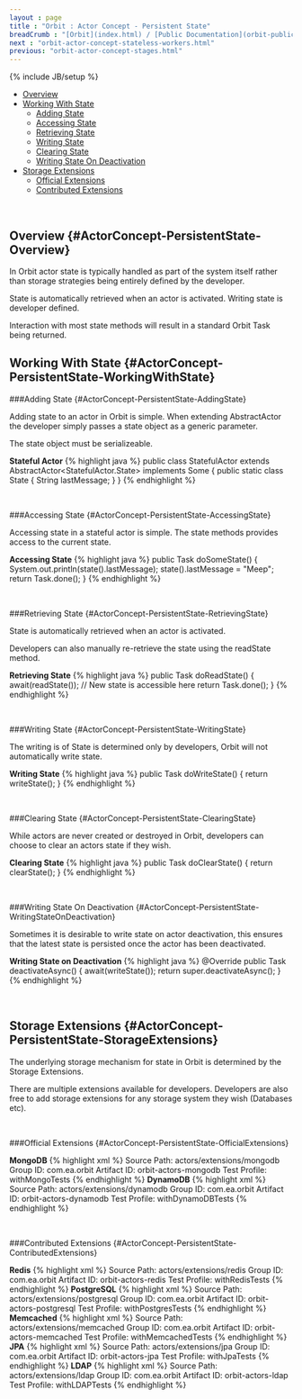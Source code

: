 ```yaml
---
layout : page
title : "Orbit : Actor Concept - Persistent State"
breadCrumb : "[Orbit](index.html) / [Public Documentation](orbit-public-documentation.html) / [Actors](orbit-actors.html) / [Actor Concepts](orbit-actor-concepts.html)"
next : "orbit-actor-concept-stateless-workers.html"
previous: "orbit-actor-concept-stages.html"
---
```

{% include JB/setup %}



-  [Overview](#ActorConcept-PersistentState-Overview)
-  [Working With State](#ActorConcept-PersistentState-WorkingWithState)
    -  [Adding State](#ActorConcept-PersistentState-AddingState)
    -  [Accessing State](#ActorConcept-PersistentState-AccessingState)
    -  [Retrieving State](#ActorConcept-PersistentState-RetrievingState)
    -  [Writing State](#ActorConcept-PersistentState-WritingState)
    -  [Clearing State](#ActorConcept-PersistentState-ClearingState)
    -  [Writing State On Deactivation](#ActorConcept-PersistentState-WritingStateOnDeactivation)
-  [Storage Extensions](#ActorConcept-PersistentState-StorageExtensions)
    -  [Official Extensions](#ActorConcept-PersistentState-OfficialExtensions)
    -  [Contributed Extensions](#ActorConcept-PersistentState-ContributedExtensions)



 


Overview {#ActorConcept-PersistentState-Overview}
----------


In Orbit actor state is typically handled as part of the system itself rather than storage strategies being entirely defined by the developer.


State is automatically retrieved when an actor is activated. Writing state is developer defined.


Interaction with most state methods will result in a standard Orbit Task being returned.


Working With State {#ActorConcept-PersistentState-WorkingWithState}
----------


###Adding State {#ActorConcept-PersistentState-AddingState}


Adding state to an actor in Orbit is simple. When extending AbstractActor the developer simply passes a state object as a generic parameter.


The state object must be serializeable.

**Stateful Actor** 
{% highlight java %}
public class StatefulActor extends AbstractActor<StatefulActor.State> implements Some
{
    public static class State
    {
        String lastMessage;
    }
}
{% endhighlight %}

 


###Accessing State {#ActorConcept-PersistentState-AccessingState}


Accessing state in a stateful actor is simple. The state methods provides access to the current state.

**Accessing State** 
{% highlight java %}
public Task doSomeState()
{
    System.out.println(state().lastMessage);
    state().lastMessage = "Meep";
    return Task.done();
}
{% endhighlight %}

 


###Retrieving State {#ActorConcept-PersistentState-RetrievingState}


State is automatically retrieved when an actor is activated.


Developers can also manually re-retrieve the state using the readState method.

**Retrieving State** 
{% highlight java %}
public Task doReadState()
{
    await(readState());
    // New state is accessible here	
    return Task.done();
}
{% endhighlight %}

 


###Writing State {#ActorConcept-PersistentState-WritingState}


The writing is of State is determined only by developers, Orbit will not automatically write state.

**Writing State** 
{% highlight java %}
public Task doWriteState()
{
    return writeState();
}
{% endhighlight %}

 


###Clearing State {#ActorConcept-PersistentState-ClearingState}


While actors are never created or destroyed in Orbit, developers can choose to clear an actors state if they wish.

**Clearing State** 
{% highlight java %}
public Task doClearState()
{
    return clearState();
}
{% endhighlight %}

 


###Writing State On Deactivation {#ActorConcept-PersistentState-WritingStateOnDeactivation}


Sometimes it is desirable to write state on actor deactivation, this ensures that the latest state is persisted once the actor has been deactivated.

**Writing State on Deactivation** 
{% highlight java %}
@Override
public Task deactivateAsync()
{
    await(writeState());
    return super.deactivateAsync();
}
{% endhighlight %}

 


Storage Extensions {#ActorConcept-PersistentState-StorageExtensions}
----------


The underlying storage mechanism for state in Orbit is determined by the Storage Extensions.


There are multiple extensions available for developers. Developers are also free to add storage extensions for any storage system they wish (Databases etc).


 


###Official Extensions {#ActorConcept-PersistentState-OfficialExtensions}

**MongoDB** 
{% highlight xml %}
Source Path: actors/extensions/mongodb
Group ID: com.ea.orbit
Artifact ID: orbit-actors-mongodb
Test Profile: withMongoTests
{% endhighlight %}
**DynamoDB** 
{% highlight xml %}
Source Path: actors/extensions/dynamodb
Group ID: com.ea.orbit
Artifact ID: orbit-actors-dynamodb
Test Profile: withDynamoDBTests
{% endhighlight %}

 


###Contributed Extensions {#ActorConcept-PersistentState-ContributedExtensions}

**Redis** 
{% highlight xml %}
Source Path: actors/extensions/redis
Group ID: com.ea.orbit
Artifact ID: orbit-actors-redis
Test Profile: withRedisTests
{% endhighlight %}
**PostgreSQL** 
{% highlight xml %}
Source Path: actors/extensions/postgresql
Group ID: com.ea.orbit
Artifact ID: orbit-actors-postgresql
Test Profile: withPostgresTests
{% endhighlight %}
**Memcached** 
{% highlight xml %}
Source Path: actors/extensions/memcached
Group ID: com.ea.orbit
Artifact ID: orbit-actors-memcached
Test Profile: withMemcachedTests
{% endhighlight %}
**JPA** 
{% highlight xml %}
Source Path: actors/extensions/jpa
Group ID: com.ea.orbit
Artifact ID: orbit-actors-jpa
Test Profile: withJpaTests
{% endhighlight %}
**LDAP** 
{% highlight xml %}
Source Path: actors/extensions/ldap
Group ID: com.ea.orbit
Artifact ID: orbit-actors-ldap
Test Profile: withLDAPTests
{% endhighlight %}
